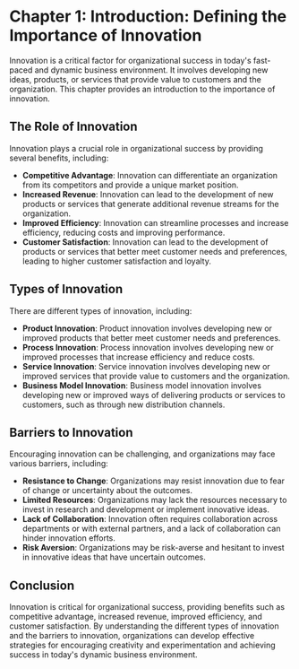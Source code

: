 Chapter 1: Introduction: Defining the Importance of Innovation
==============================================================

Innovation is a critical factor for organizational success in today's fast-paced and dynamic business environment. It involves developing new ideas, products, or services that provide value to customers and the organization. This chapter provides an introduction to the importance of innovation.

The Role of Innovation
----------------------

Innovation plays a crucial role in organizational success by providing several benefits, including:

* **Competitive Advantage**: Innovation can differentiate an organization from its competitors and provide a unique market position.
* **Increased Revenue**: Innovation can lead to the development of new products or services that generate additional revenue streams for the organization.
* **Improved Efficiency**: Innovation can streamline processes and increase efficiency, reducing costs and improving performance.
* **Customer Satisfaction**: Innovation can lead to the development of products or services that better meet customer needs and preferences, leading to higher customer satisfaction and loyalty.

Types of Innovation
-------------------

There are different types of innovation, including:

* **Product Innovation**: Product innovation involves developing new or improved products that better meet customer needs and preferences.
* **Process Innovation**: Process innovation involves developing new or improved processes that increase efficiency and reduce costs.
* **Service Innovation**: Service innovation involves developing new or improved services that provide value to customers and the organization.
* **Business Model Innovation**: Business model innovation involves developing new or improved ways of delivering products or services to customers, such as through new distribution channels.

Barriers to Innovation
----------------------

Encouraging innovation can be challenging, and organizations may face various barriers, including:

* **Resistance to Change**: Organizations may resist innovation due to fear of change or uncertainty about the outcomes.
* **Limited Resources**: Organizations may lack the resources necessary to invest in research and development or implement innovative ideas.
* **Lack of Collaboration**: Innovation often requires collaboration across departments or with external partners, and a lack of collaboration can hinder innovation efforts.
* **Risk Aversion**: Organizations may be risk-averse and hesitant to invest in innovative ideas that have uncertain outcomes.

Conclusion
----------

Innovation is critical for organizational success, providing benefits such as competitive advantage, increased revenue, improved efficiency, and customer satisfaction. By understanding the different types of innovation and the barriers to innovation, organizations can develop effective strategies for encouraging creativity and experimentation and achieving success in today's dynamic business environment.
